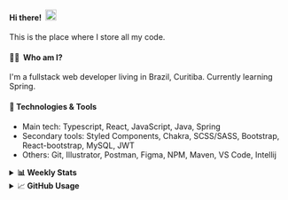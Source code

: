 #### Hi there!&nbsp;&nbsp;<img src="https://media.giphy.com/media/hvRJCLFzcasrR4ia7z/giphy.gif" width="20px">
This is the place where I store all my code.

#### 👨‍💻 &nbsp;Who am I?
I'm a fullstack web developer living in Brazil, Curitiba. Currently learning Spring.

#### 🔧&nbsp;Technologies & Tools
- Main tech: Typescript, React, JavaScript, Java, Spring </br>
- Secondary tools: Styled Components, Chakra, SCSS/SASS, Bootstrap, React-bootstrap, MySQL, JWT </br>
- Others: Git, Illustrator, Postman, Figma, NPM, Maven, VS Code, Intellij </br> 


<details>
  <summary><b> 📊&nbsp;Weekly Stats</b></summary>
<!--START_SECTION:waka-->

```text
Java             30 hrs 7 mins   ███████████▓░░░░░░░░░░░░░   46.54 %
TypeScript       23 hrs 51 mins  █████████▒░░░░░░░░░░░░░░░   36.86 %
JavaScript       3 hrs 22 mins   █▒░░░░░░░░░░░░░░░░░░░░░░░   05.21 %
Text             2 hrs 26 mins   █░░░░░░░░░░░░░░░░░░░░░░░░   03.78 %
Log              1 hr 16 mins    ▒░░░░░░░░░░░░░░░░░░░░░░░░   01.96 %
XML              1 hr 3 mins     ▒░░░░░░░░░░░░░░░░░░░░░░░░   01.64 %
```

<!--END_SECTION:waka-->
</details>

<details>
  <summary>&#x1f4c8;<b> GitHub Usage</b></summary>
  
[![Top Langs](https://github-readme-stats.vercel.app/api/top-langs/?username=gxlpes&&langs_count=9&layout=compact)](https://github.com/anuraghazra/github-readme-stats)

</details>
